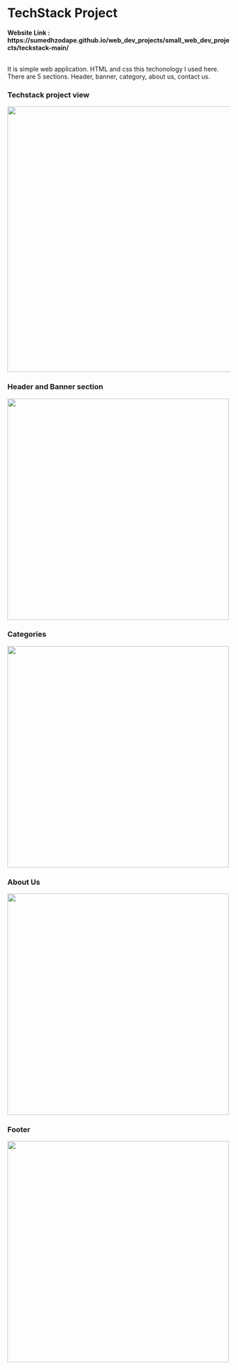 <h1>TechStack Project</h1>
<strong>Website Link : https://sumedhzodape.github.io/web_dev_projects/small_web_dev_projects/teckstack-main/</strong>
<br>
<br>
<p>It is simple web application. HTML and css this techonology I used here. There are 5 sections. Header, banner, category, about us, contact us. </p>

<h3>Techstack project view</h3>
<img src="https://sumedhzodape.github.io/web_dev_projects/small_web_dev_projects/teckstack-main//project-images/techstack1.png" width="600px" height="auto" />

<h3>Header and Banner section</h3>
<img src="https://sumedhzodape.github.io/web_dev_projects/small_web_dev_projects/teckstack-main//project-images/techstack2.png" width="500px" height="auto" />

<h3>Categories</h3>
<img src="https://sumedhzodape.github.io/web_dev_projects/small_web_dev_projects/teckstack-main//project-images/techstack3.png" width="500px" height="auto" />

<h3>About Us</h3>
<img src="https://sumedhzodape.github.io/web_dev_projects/small_web_dev_projects/teckstack-main//project-images/techstack4.png" width="500px" height="auto" />

<h3>Footer</h3>
<img src="https://sumedhzodape.github.io/web_dev_projects/small_web_dev_projects/teckstack-main//project-images/teckstack5.png" width="500px" height="auto" />
